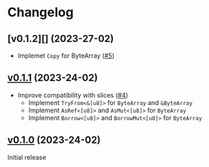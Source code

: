 # Changelog

## [v0.1.2][] (2023-27-02)

- Implemet `Copy` for ByteArray ([#5][])

[#5]: https://github.com/Nitrokey/serde-byte-array/pull/5
[v0.1.1]: https://github.com/Nitrokey/serde-byte-array/releases/tag/v0.1.2

## [v0.1.1][] (2023-24-02)

- Improve compatibility with slices ([#4][])
  - Implement `TryFrom<&[u8]>` for `ByteArray` and `&ByteArray`
  - Implement `AsRef<[u8]>` and `AsMut<[u8]>` for `ByteArray`
  - Implement `Borrow<[u8]>` and `BorrowMut<[u8]>` for `ByteArray`

[#4]: https://github.com/Nitrokey/serde-byte-array/pull/4
[v0.1.1]: https://github.com/Nitrokey/serde-byte-array/releases/tag/v0.1.1

## [v0.1.0][] (2023-24-02)

Initial release

[v0.1.0]: https://github.com/Nitrokey/serde-byte-array/releases/tag/v0.1.0